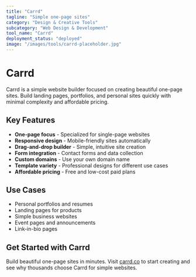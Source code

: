 ```yaml
---
title: "Carrd"
tagline: "Simple one-page sites"
category: "Design & Creative Tools"
subcategory: "Web Design & Development"
tool_name: "Carrd"
deployment_status: "deployed"
image: "/images/tools/carrd-placeholder.jpg"
---
```


# Carrd

Carrd is a simple website builder focused on creating beautiful one-page sites. Build landing pages, portfolios, and personal sites quickly with minimal complexity and affordable pricing.

## Key Features

- **One-page focus** - Specialized for single-page websites
- **Responsive design** - Mobile-friendly sites automatically
- **Drag-and-drop builder** - Simple, intuitive site creation
- **Form integration** - Contact forms and data collection
- **Custom domains** - Use your own domain name
- **Template variety** - Professional designs for different use cases
- **Affordable pricing** - Free and low-cost paid plans

## Use Cases

- Personal portfolios and resumes
- Landing pages for products
- Simple business websites
- Event pages and announcements
- Link-in-bio pages

## Get Started with Carrd

Build beautiful one-page sites in minutes. Visit [carrd.co](https://carrd.co) to start creating and see why thousands choose Carrd for simple websites.